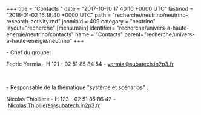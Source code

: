 +++
title = "Contacts "
date = "2017-10-10 17:40:10 +0000 UTC"
lastmod = "2018-01-02 16:18:40 +0000 UTC"
path = "recherche/neutrino/neutrino-research-activity.md"
joomlaid = 409
category = "neutrino"
layout="recherche"
[menu.main]
  identifier= "recherche/univers-a-haute-energie/neutrino/contacts"
  name = "Contacts"
  parent="recherche/univers-a-haute-energie/neutrino"
+++
<p>- <span>Chef du groupe:</span></p>
<p>Fedric Yermia - H 121 - 02 51 85 84 54 - <span id="cloak86567"><a href="mailto:yermia@subatech.in2p3.fr">yermia@subatech.in2p3.fr</a></span></p>
<p> </p>
<p>- <span>Responsable de la thématique "système et scénarios"</span> :</p>
<p>Nicolas Thiolliere - H 123 - 02 51 85 86 42 - <span id="cloak32673"><a href="mailto:Nicolas.Thiolliere@subatech.in2p3.fr">Nicolas.Thiolliere@subatech.in2p3.fr</a></span> </p>
<p> </p>